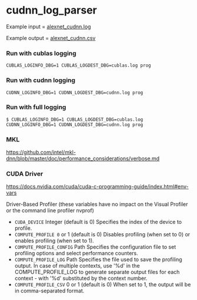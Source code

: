 # cudnn_log_parser

Example input = [alexnet_cudnn.log](https://github.com/rai-project/cudnn_log_parser/blob/master/_fixtures/alexnet_cudnn.log)

Example output = [alexnet_cudnn.csv](https://github.com/rai-project/cudnn_log_parser/blob/master/_fixtures/alexnet_cudnn.csv)



### Run with cublas logging

```
CUBLAS_LOGINFO_DBG=1 CUBLAS_LOGDEST_DBG=cublas.log prog
```



### Run with cudnn logging

```
CUDNN_LOGINFO_DBG=1 CUDNN_LOGDEST_DBG=cudnn.log prog
```


### Run with full logging

```
$ CUBLAS_LOGINFO_DBG=1 CUBLAS_LOGDEST_DBG=cublas.log CUDNN_LOGINFO_DBG=1 CUDNN_LOGDEST_DBG=cudnn.log prog
```


### MKL

https://github.com/intel/mkl-dnn/blob/master/doc/performance_considerations/verbose.md


### CUDA Driver

https://docs.nvidia.com/cuda/cuda-c-programming-guide/index.html#env-vars

Driver-Based Profiler (these variables have no impact on the Visual Profiler or the command line profiler nvprof)

- `CUDA_​DEVICE`	Integer (default is 0)	Specifies the index of the device to profile.
- `COMPUTE_​PROFILE	0` or 1 (default is 0)	Disables profiling (when set to 0) or enables profiling (when set to 1).
- `COMPUTE_​PROFILE_​CONFIG`	Path	Specifies the configuration file to set profiling options and select performance counters.
- `COMPUTE_​PROFILE_​LOG`	Path	Specifies the file used to save the profiling output. In case of multiple contexts, use '%d' in the COMPUTE_PROFILE_LOG to generate separate output files for each context - with '%d' substituted by the context number.
- `COMPUTE_​PROFILE_​CSV`	0 or 1 (default is 0)	When set to 1, the output will be in comma-separated format.
